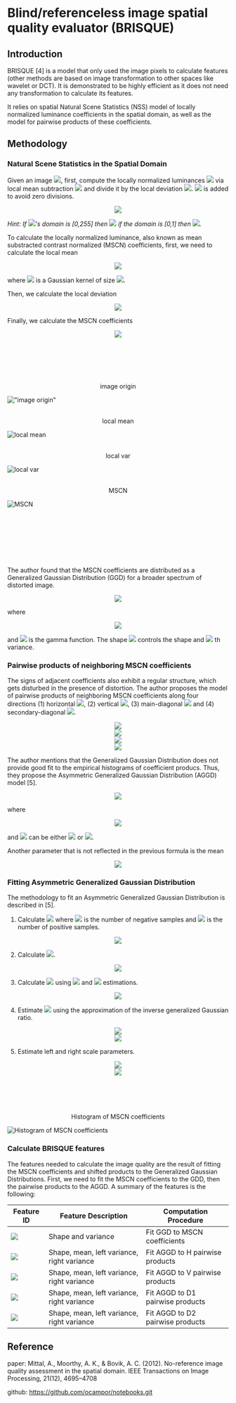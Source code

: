 # Blind/referenceless image spatial quality evaluator (BRISQUE)

## Introduction
BRISQUE [4] is a model that only used the image pixels to calculate features (other methods are based on image transformation to other spaces like wavelet or DCT). It is demonstrated to be highly efficient as it does not need any transformation to calculate its features.

It relies on spatial Natural Scene Statistics (NSS) model of locally normalized luminance coefficients in the spatial domain, as well as the model for pairwise products of these coefficients. 

## Methodology
### Natural Scene Statistics in the Spatial Domain
Given an image <img src="https://latex.codecogs.com/svg.latex?\Large&space;I(i, j)">, first, compute the locally normalized luminances <img src="https://latex.codecogs.com/svg.latex?\Large&space;\hat{I}(i,j)"> via local mean subtraction <img src="https://latex.codecogs.com/svg.latex?\Large&space;\mu(i,j)"> and divide it by the local deviation <img src="https://latex.codecogs.com/svg.latex?\Large&space;\sigma(i, j)">. <img src="https://latex.codecogs.com/svg.latex?\Large&space;C"> is added to avoid zero divisions. 

<center><img src="https://latex.codecogs.com/svg.latex?\Large&space;\hat{I}(i,j) = \frac{I(i,j) - \mu(i,j)}{\sigma(i,j) + C}"></center>

*Hint: If <img src="https://latex.codecogs.com/svg.latex?\Large&space;I(i,j)">'s domain is [0,255] then <img src="https://latex.codecogs.com/svg.latex?\Large&space;C=1"> if the domain is [0,1] then <img src="https://latex.codecogs.com/svg.latex?\Large&space;C=1/255">.* 

To calculate the locally normalized luminance, also known as mean substracted contrast normalized (MSCN) coefficients, first, we need to calculate the local mean
<center><img src="https://latex.codecogs.com/svg.latex?\Large&space;\mu(i,j) = \sum_{k=-K}^{K}\sum_{l=-L}^{L}w_{k,l}I_{k,l}(i,j)"></center>

where <img src="https://latex.codecogs.com/svg.latex?\Large&space;w"> is a Gaussian kernel of size <img src="https://latex.codecogs.com/svg.latex?\Large&space;(K, L)">.

Then, we calculate the local deviation

<center><img src="https://latex.codecogs.com/svg.latex?\Large&space;\sigma(i,j) = \sqrt{\sum_{k=-K}^{K}\sum_{l=-L}^{L}w_{k,l}(I_{k,l}(i, j) - \mu(i, j))^2 }"></center>

Finally, we calculate the MSCN coefficients

<center><img src="https://latex.codecogs.com/svg.latex?\Large&space;\hat{I}(i,j) = \frac{I(i,j) - \mu(i,j)}{\sigma(i,j) + C}"></center>
<br/><br/><br/><br/><br/><br/>

<center>image origin</center>

!["image origin"](image/test.png )
<br/><br/>
<center>local mean</center>

![local mean](image/local_mean.png)
<br/><br/>
<center>local var</center>

![local var](image/local_var.png)
<br/><br/>
<center>MSCN</center>

![MSCN](image/mscn.png)
<br/><br/><br/><br/><br/><br/><br/><br/>

The author found that the MSCN coefficients are distributed as a Generalized Gaussian Distribution (GGD) for a broader spectrum of distorted image.

<center><img src="https://latex.codecogs.com/svg.latex?\Large&space;f(x; \alpha, \sigma^2) = \frac{\alpha}{2\beta\Gamma(1/\alpha)}e^{-\big(\frac{|x|}{\beta}\big)^\alpha}"></center>

where

<center><img src="https://latex.codecogs.com/svg.latex?\Large&space;\beta = \sigma \sqrt{\frac{\Gamma\big(\frac{1}{\alpha}\big)}{\Gamma\big(\frac{3}{\alpha}\big)}}"></center>

and <img src="https://latex.codecogs.com/svg.latex?\Large&space;\Gamma"> is the gamma function.
The shape <img src="https://latex.codecogs.com/svg.latex?\Large&space;\alpha"> controls the shape and <img src="https://latex.codecogs.com/svg.latex?\Large&space;\sigma^2"> th variance.

### Pairwise products of neighboring MSCN coefficients

The signs of adjacent coefficients also exhibit a regular structure, which gets disturbed in the presence of distortion. The author proposes the model of pairwise products of neighboring MSCN coefficients along four directions (1) horizontal <img src="https://latex.codecogs.com/svg.latex?\Large&space;H">, (2) vertical <img src="https://latex.codecogs.com/svg.latex?\Large&space;V">, (3) main-diagonal <img src="https://latex.codecogs.com/svg.latex?\Large&space;D1"> and (4) secondary-diagonal <img src="https://latex.codecogs.com/svg.latex?\Large&space;D2">.

<center><img src="https://latex.codecogs.com/svg.latex?\Large&space;H(i,j) = \hat{I}(i,j) \hat{I}(i, j + 1)"></center>
<center><img src="https://latex.codecogs.com/svg.latex?\Large&space;V(i,j) = \hat{I}(i,j) \hat{I}(i + 1, j)"></center>
<center><img src="https://latex.codecogs.com/svg.latex?\Large&space;D1(i,j) = \hat{I}(i,j) \hat{I}(i + 1, j + 1)"></center>
<center><img src="https://latex.codecogs.com/svg.latex?\Large&space;D2(i,j) = \hat{I}(i,j) \hat{I}(i + 1, j - 1)"></center>

The author mentions that the Generalized Gaussian Distribution does not provide good fit to the empirical histograms of coefficient producs. Thus, they propose the Asymmetric Generalized Gaussian Distribution (AGGD) model [5].

<center><img src="https://latex.codecogs.com/svg.latex?\Large&space;f(x; \nu, \sigma_l^2, \sigma_r^2) =  \begin{cases} \frac{\nu}{(\beta_l + \beta_r)\Gamma\big(\frac{1}{\nu}\big)}e^{\big(-\big(\frac{-x}{\beta_l}\big)^\nu\big)} & x < 0 \\\frac{\nu}{(\beta_l + \beta_r)\Gamma\big(\frac{1}{\nu}\big)}e^{\big(-\big(\frac{x}{\beta_r}\big)^\nu\big)} & x >= 0\end{cases}"></center>

where

<center><img src="https://latex.codecogs.com/svg.latex?\Large&space;\beta_{side} = \sigma_{side} \sqrt{\frac{\Gamma\big(\frac{1}{\nu}\big)}{\Gamma\big(\frac{3}{\nu}\big)}}"></center>

and <img src="https://latex.codecogs.com/svg.latex?\Large&space;side"> can be either <img src="https://latex.codecogs.com/svg.latex?\Large&space;r"> or <img src="https://latex.codecogs.com/svg.latex?\Large&space;l">.

Another parameter that is not reflected in the previous formula is the mean

<center><img src="https://latex.codecogs.com/svg.latex?\Large&space;\eta = (\beta_r - beta_l) \frac{\Gamma\big(\frac{2}{\nu}\big)}{\Gamma\big(\frac{1}{\nu}\big)}"></center>

### Fitting Asymmetric Generalized Gaussian Distribution

The methodology to fit an Asymmetric Generalized Gaussian Distribution is described in [5].

1. Calculate <img src="https://latex.codecogs.com/svg.latex?\Large&space;\hat{\gamma}"> where <img src="https://latex.codecogs.com/svg.latex?\Large&space;N_l"> is the number of negative samples and <img src="https://latex.codecogs.com/svg.latex?\Large&space;N_r"> is the number of positive samples. 

<center><img src="https://latex.codecogs.com/svg.latex?\Large&space;\hat{\gamma} = \frac{\sqrt{\frac{1}{N_l - 1}\sum_{k=1, x_k < 0}^{N_l} x_k^2}}{\sqrt{\frac{1}{N_r - 1}\sum_{k=1, x_k >= 0}^{N_r} x_k^2}}"></center>

2. Calculate <img src="https://latex.codecogs.com/svg.latex?\Large&space;\hat{r}">.

<center><img src="https://latex.codecogs.com/svg.latex?\Large&space;\hat{r} = \frac{\big(\frac{\sum|x_k|}{N_l + N_r}\big)^2}{\frac{\sum{x_k ^ 2}}{N_l + N_r}}"></center>

3. Calculate <img src="https://latex.codecogs.com/svg.latex?\Large&space;\hat{R}"> using <img src="https://latex.codecogs.com/svg.latex?\Large&space;\hat{\gamma}"> and <img src="https://latex.codecogs.com/svg.latex?\Large&space;\hat{r}"> estimations.

<center><img src="https://latex.codecogs.com/svg.latex?\Large&space;\hat{R} = \hat{r} \frac{(\hat{\gamma}^3 + 1)(\hat{\gamma} + 1)}{(\hat{\gamma}^2 + 1)^2}"></center>

4. Estimate <img src="https://latex.codecogs.com/svg.latex?\Large&space;\alpha"> using the approximation of the inverse generalized Gaussian ratio.

<center><img src="https://latex.codecogs.com/svg.latex?\Large&space;\hat{\alpha} = \hat{\rho} ^ {-1}(\hat{R})"></center>

<center><img src="https://latex.codecogs.com/svg.latex?\Large&space;\rho(\alpha) = \frac{\Gamma(2 / \alpha) ^ 2}{\Gamma(1 / \alpha) \Gamma(3 / \alpha)}"></center>

5. Estimate left and right scale parameters.

<center><img src="https://latex.codecogs.com/svg.latex?\Large&space;\sigma_l = \sqrt{\frac{1}{N_l - 1}\sum_{k=1, x_k < 0}^{N_l} x_k^2}"></center>
<center><img src="https://latex.codecogs.com/svg.latex?\Large&space;\sigma_r = \sqrt{\frac{1}{N_r - 1}\sum_{k=1, x_k >= 0}^{N_r} x_k^2}"></center>
<br/><br/><br/><br/><br/>
<center>Histogram of MSCN coefficients</center>

![Histogram of MSCN coefficients](image/Histogram_of_MSCN_coefficients.png)




### Calculate BRISQUE features

The features needed to calculate the image quality are the result of fitting the MSCN coefficients and shifted products to the Generalized Gaussian Distributions. First, we need to fit the MSCN coefficients to the GDD, then the pairwise products to the AGGD. A summary of the features is the following:

| Feature ID      | Feature Description                            | Computation Procedure            |
|-----------------|------------------------------------------------|----------------------------------|
| <img src="https://latex.codecogs.com/svg.latex?\Large&space;f_1-f_2">       | Shape and variance                             | Fit GGD to MSCN coefficients     |
| <img src="https://latex.codecogs.com/svg.latex?\Large&space;f_3-f_6">       | Shape, mean, left variance, right variance     | Fit AGGD to H pairwise products  |
| <img src="https://latex.codecogs.com/svg.latex?\Large&space;f_7-f_{10}">    | Shape, mean, left variance, right variance     | Fit AGGD to V pairwise products  |
| <img src="https://latex.codecogs.com/svg.latex?\Large&space;f_{11}-f_{14}"> | Shape, mean, left variance, right variance     | Fit AGGD to D1 pairwise products |
| <img src="https://latex.codecogs.com/svg.latex?\Large&space;f_{15}-f_{18}"> | Shape, mean, left variance, right variance     | Fit AGGD to D2 pairwise products |

## Reference
paper: Mittal, A., Moorthy, A. K., & Bovik, A. C. (2012). No-reference image quality assessment in the spatial domain. IEEE Transactions on Image Processing, 21(12), 4695–4708

github: https://github.com/ocampor/notebooks.git